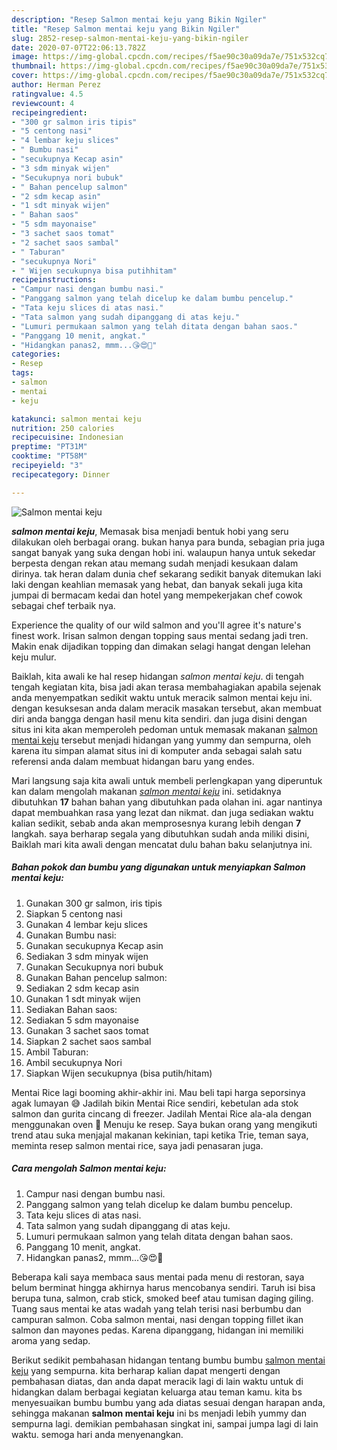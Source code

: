 ```yaml
---
description: "Resep Salmon mentai keju yang Bikin Ngiler"
title: "Resep Salmon mentai keju yang Bikin Ngiler"
slug: 2852-resep-salmon-mentai-keju-yang-bikin-ngiler
date: 2020-07-07T22:06:13.782Z
image: https://img-global.cpcdn.com/recipes/f5ae90c30a09da7e/751x532cq70/salmon-mentai-keju-foto-resep-utama.jpg
thumbnail: https://img-global.cpcdn.com/recipes/f5ae90c30a09da7e/751x532cq70/salmon-mentai-keju-foto-resep-utama.jpg
cover: https://img-global.cpcdn.com/recipes/f5ae90c30a09da7e/751x532cq70/salmon-mentai-keju-foto-resep-utama.jpg
author: Herman Perez
ratingvalue: 4.5
reviewcount: 4
recipeingredient:
- "300 gr salmon iris tipis"
- "5 centong nasi"
- "4 lembar keju slices"
- " Bumbu nasi"
- "secukupnya Kecap asin"
- "3 sdm minyak wijen"
- "Secukupnya nori bubuk"
- " Bahan pencelup salmon"
- "2 sdm kecap asin"
- "1 sdt minyak wijen"
- " Bahan saos"
- "5 sdm mayonaise"
- "3 sachet saos tomat"
- "2 sachet saos sambal"
- " Taburan"
- "secukupnya Nori"
- " Wijen secukupnya bisa putihhitam"
recipeinstructions:
- "Campur nasi dengan bumbu nasi."
- "Panggang salmon yang telah dicelup ke dalam bumbu pencelup."
- "Tata keju slices di atas nasi."
- "Tata salmon yang sudah dipanggang di atas keju."
- "Lumuri permukaan salmon yang telah ditata dengan bahan saos."
- "Panggang 10 menit, angkat."
- "Hidangkan panas2, mmm...😘😍🥰"
categories:
- Resep
tags:
- salmon
- mentai
- keju

katakunci: salmon mentai keju 
nutrition: 250 calories
recipecuisine: Indonesian
preptime: "PT31M"
cooktime: "PT58M"
recipeyield: "3"
recipecategory: Dinner

---
```



![Salmon mentai keju](https://img-global.cpcdn.com/recipes/f5ae90c30a09da7e/751x532cq70/salmon-mentai-keju-foto-resep-utama.jpg)

<b><i>salmon mentai keju</i></b>, Memasak bisa menjadi bentuk hobi yang seru dilakukan oleh berbagai orang. bukan hanya para bunda, sebagian pria juga sangat banyak yang suka dengan hobi ini. walaupun hanya untuk sekedar berpesta dengan rekan atau memang sudah menjadi kesukaan dalam dirinya. tak heran dalam dunia chef sekarang sedikit banyak ditemukan laki laki dengan keahlian memasak yang hebat, dan banyak sekali juga kita jumpai di bermacam kedai dan hotel yang mempekerjakan chef cowok sebagai chef terbaik nya.

Experience the quality of our wild salmon and you&#39;ll agree it&#39;s nature&#39;s finest work. Irisan salmon dengan topping saus mentai sedang jadi tren. Makin enak dijadikan topping dan dimakan selagi hangat dengan lelehan keju mulur.

Baiklah, kita awali ke hal resep hidangan <i>salmon mentai keju</i>. di tengah tengah kegiatan kita, bisa jadi akan terasa membahagiakan apabila sejenak anda menyempatkan sedikit waktu untuk meracik salmon mentai keju ini. dengan kesuksesan anda dalam meracik masakan tersebut, akan membuat diri anda bangga dengan hasil menu kita sendiri. dan juga disini dengan situs ini kita akan memperoleh pedoman untuk memasak makanan <u>salmon mentai keju</u> tersebut menjadi hidangan yang yummy dan sempurna, oleh karena itu simpan alamat situs ini di komputer anda sebagai salah satu referensi anda dalam membuat hidangan baru yang endes.


Mari langsung saja kita awali untuk membeli perlengkapan yang diperuntuk kan dalam mengolah makanan <u><i>salmon mentai keju</i></u> ini. setidaknya dibutuhkan <b>17</b> bahan bahan yang dibutuhkan pada olahan ini. agar nantinya dapat membuahkan rasa yang lezat dan nikmat. dan juga sediakan waktu kalian sedikit, sebab anda akan memprosesnya kurang lebih dengan <b>7</b> langkah. saya berharap segala yang dibutuhkan sudah anda miliki disini, Baiklah mari kita awali dengan mencatat dulu bahan baku selanjutnya ini.

<!--inarticleads1-->

##### Bahan pokok dan bumbu yang digunakan untuk menyiapkan Salmon mentai keju:

1. Gunakan 300 gr salmon, iris tipis
1. Siapkan 5 centong nasi
1. Gunakan 4 lembar keju slices
1. Gunakan  Bumbu nasi:
1. Gunakan secukupnya Kecap asin
1. Sediakan 3 sdm minyak wijen
1. Gunakan Secukupnya nori bubuk
1. Gunakan  Bahan pencelup salmon:
1. Sediakan 2 sdm kecap asin
1. Gunakan 1 sdt minyak wijen
1. Sediakan  Bahan saos:
1. Sediakan 5 sdm mayonaise
1. Gunakan 3 sachet saos tomat
1. Siapkan 2 sachet saos sambal
1. Ambil  Taburan:
1. Ambil secukupnya Nori
1. Siapkan  Wijen secukupnya (bisa putih/hitam)


Mentai Rice lagi booming akhir-akhir ini. Mau beli tapi harga seporsinya agak lumayan 😅 Jadilah bikin Mentai Rice sendiri, kebetulan ada stok salmon dan gurita cincang di freezer. Jadilah Mentai Rice ala-ala dengan menggunakan oven 🤗 Menuju ke resep. Saya bukan orang yang mengikuti trend atau suka menjajal makanan kekinian, tapi ketika Trie, teman saya, meminta resep salmon mentai rice, saya jadi penasaran juga. 

<!--inarticleads2-->

##### Cara mengolah Salmon mentai keju:

1. Campur nasi dengan bumbu nasi.
1. Panggang salmon yang telah dicelup ke dalam bumbu pencelup.
1. Tata keju slices di atas nasi.
1. Tata salmon yang sudah dipanggang di atas keju.
1. Lumuri permukaan salmon yang telah ditata dengan bahan saos.
1. Panggang 10 menit, angkat.
1. Hidangkan panas2, mmm...😘😍🥰


Beberapa kali saya membaca saus mentai pada menu di restoran, saya belum berminat hingga akhirnya harus mencobanya sendiri. Taruh isi bisa berupa tuna, salmon, crab stick, smoked beef atau tumisan daging giling. Tuang saus mentai ke atas wadah yang telah terisi nasi berbumbu dan campuran salmon. Coba salmon mentai, nasi dengan topping fillet ikan salmon dan mayones pedas. Karena dipanggang, hidangan ini memiliki aroma yang sedap. 

Berikut sedikit pembahasan hidangan tentang bumbu bumbu <u>salmon mentai keju</u> yang sempurna. kita berharap kalian dapat mengerti dengan pembahasan diatas, dan anda dapat meracik lagi di lain waktu untuk di hidangkan dalam berbagai kegiatan keluarga atau teman kamu. kita bs menyesuaikan bumbu bumbu yang ada diatas sesuai dengan harapan anda, sehingga makanan <b>salmon mentai keju</b> ini bs menjadi lebih yummy dan sempurna lagi. demikian pembahasan singkat ini, sampai jumpa lagi di lain waktu. semoga hari anda menyenangkan.
